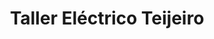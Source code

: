 ---
title: "Taller Eléctrico Teijeiro"
url: /a-feira-do-monte/taller-electrico-teijeiro/
shop: reparación de automóviles
---